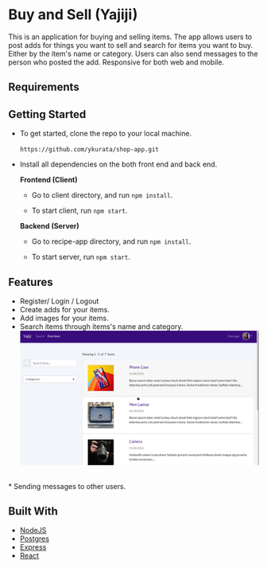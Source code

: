 # Buy and Sell (Yajiji)

This is an application for buying and selling items.
The app allows users to post adds for things you want to sell and search for items you want to buy.  Either by the item's name or category.
Users can also send messages to the person who posted the add.
Responsive for both web and mobile.

## Requirements


## Getting Started 

* To get started, clone the repo to your local machine.

    ```https://github.com/ykurata/shop-app.git```

* Install all dependencies on the both front end and back end. 

    **Frontend (Client)**

    * Go to client directory, and run `npm install`.

    * To start client, run `npm start`.

    **Backend (Server)**
        
    * Go to recipe-app directory, and run `npm install`.

    * To start server, run `npm start`.


## Features
* Register/ Login / Logout
* Create adds for your items. 
* Add images for your items.
* Search items through items's name and category.
![](./readme-assets/list-items.gif) 
<br />
* Sending messages to other users.




        

## Built With 

* [NodeJS](https://nodejs.org/en/download/)
* [Postgres](https://www.postgresql.org/download/)
* [Express](https://expressjs.com/)
* [React](https://reactjs.org/)
